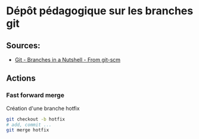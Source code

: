 # Dépôt pédagogique sur les branches git

## Sources:

- [Git - Branches in a Nutshell - From git-scm](https://git-scm.com/book/en/v2/Git-Branching-Branches-in-a-Nutshell)


## Actions

### Fast forward merge

Création d'une branche hotfix 

```bash
git checkout -b hotfix
# add, commit ...
git merge hotfix
```
